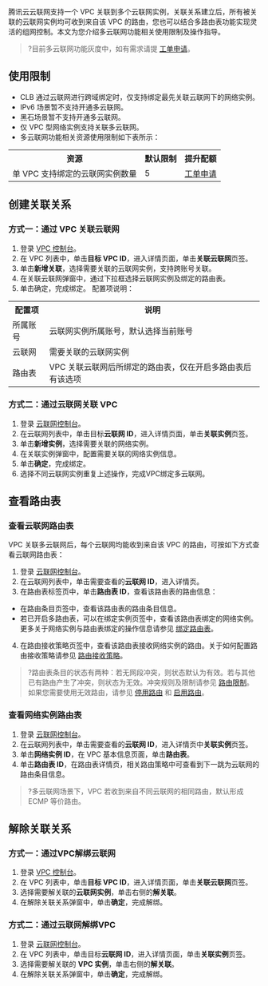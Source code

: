 腾讯云云联网支持一个 VPC 关联到多个云联网实例，关联关系建立后，所有被关联的云联网实例均可收到来自该 VPC 的路由，您也可以结合多路由表功能实现灵活的组网控制。本文为您介绍多云联网功能相关使用限制及操作指导。
>?目前多云联网功能灰度中，如有需求请提 [工单申请](https://console.cloud.tencent.com/workorder/category)。
>

## 使用限制
- CLB 通过云联网进行跨域绑定时，仅支持绑定最先关联云联网下的网络实例。
- IPv6 场景暂不支持开通多云联网。
- 黑石场景暂不支持开通多云联网。
- 仅 VPC 型网络实例支持关联多云联网。
- 多云联网功能相关资源使用限制如下表所示：
<table>
<tr>
<th>资源</th>
<th>默认限制</th>
<th>提升配额</th>
</tr>
<tr>
<td>单 VPC 支持绑定的云联网实例数量</td>
<td>5</td>
<td> <a href="https://console.cloud.tencent.com/workorder/category">工单申请</a></td>
</table>

## 创建关联关系
### 方式一：通过 VPC 关联云联网
1. 登录 [VPC 控制台](https://console.cloud.tencent.com/vpc)。
2. 在 VPC 列表中，单击**目标 VPC ID**，进入详情页面，单击**关联云联网**页签。
3. 单击**新增关联**，选择需要关联的云联网实例，支持跨账号关联。
4. 在关联云联网弹窗中，通过下拉框选择云联网实例及绑定的路由表。
5. 单击确定，完成绑定。
配置项说明：
<table>
<tr>
<th>配置项</th>
<th>说明</th>
</tr>
<tr>
<td>所属账号</td>
<td>云联网实例所属账号，默认选择当前账号</td>
</tr>
<tr>
<td>云联网</td>
<td>需要关联的云联网实例</td>
</tr>
<tr>
<td>路由表</td>
<td>VPC 关联云联网后所绑定的路由表，仅在开启多路由表后有该选项</td>
</tr>
</table>


### 方式二：通过云联网关联 VPC
1. 登录 [云联网控制台](https://console.cloud.tencent.com/vpc/ccn)。
2. 在云联网列表中，单击目标**云联网 ID**，进入详情页面，单击**关联实例**页签。
3. 单击**新增实例**，选择需要关联的网络实例。
4. 在关联实例弹窗中，配置需要关联的网络实例信息。
5. 单击**确定**，完成绑定。
6. 选择不同云联网实例重复上述操作，完成VPC绑定多云联网。

## 查看路由表
### 查看云联网路由表
VPC 关联多云联网后，每个云联网均能收到来自该 VPC 的路由，可按如下方式查看云联网路由表：
1. 登录 [云联网控制台](https://console.cloud.tencent.com/vpc/ccn)。
2. 在云联网列表中，单击需要查看的**云联网 ID**，进入详情页。
3. 在路由表标签页中，单击**路由表 ID**，查看该路由表的路由信息：
  - 在路由条目页签中，查看该路由表的路由条目信息。
  - 若已开启多路由表，可以在绑定实例页签中，查看该路由表绑定的网络实例。更多关于网络实例与路由表绑定的操作信息请参见 [绑定路由表](https://cloud.tencent.com/document/product/877/95716)。
4. 在路由接收策略页签中，查看该路由表接收网络实例的路由。关于如何配置路由接收策略请参见 [路由接收策略](https://cloud.tencent.com/document/product/877/95715)。
>?路由表条目的状态有两种：若无网段冲突，则状态默认为有效。若与其他已有路由产生了冲突，则状态为无效。冲突规则及限制请参见 [路由限制](https://cloud.tencent.com/document/product/877/18679#lyxz)。如果您需要使用无效路由，请参见 [停用路由](https://cloud.tencent.com/document/product/877/18746) 和 [启用路由](https://cloud.tencent.com/document/product/877/18750)。
>

### 查看网络实例路由表
1. 登录 [云联网控制台](https://console.cloud.tencent.com/vpc/ccn)。
2. 在云联网列表中，单击需要查看的**云联网 ID**，进入详情页中**关联实例**页签。
3. 单击**网络实例 ID**，在 VPC 基本信息页面，单击**路由表**。
4. 单击**路由表 ID**，在路由表详情页，相关路由策略中可查看到下一跳为云联网的路由条目信息。
>?多云联网场景下，VPC 若收到来自不同云联网的相同路由，默认形成 ECMP 等价路由。
>

## 解除关联关系
### 方式一：通过VPC解绑云联网
1. 登录 [VPC 控制台](https://console.cloud.tencent.com/vpc)。
2. 在 VPC 列表中，单击**目标 VPC ID**，进入详情页面，单击**关联云联网**页签。
3. 选择需要解关联的**云联网实例**，单击右侧的**解关联**。
4. 在解除关联关系弹窗中，单击**确定**，完成解绑。

### 方式二：通过云联网解绑VPC
1. 登录 [云联网控制台](https://console.cloud.tencent.com/vpc/ccn)。
2. 在 VPC 列表中，单击目标**云联网 ID**，进入详情页面，单击**关联实例**页签。
3. 选择需要解关联的 **VPC 实例**，单击右侧的**解关联**。
4. 在解除关联关系弹窗中，单击**确定**，完成解绑。
